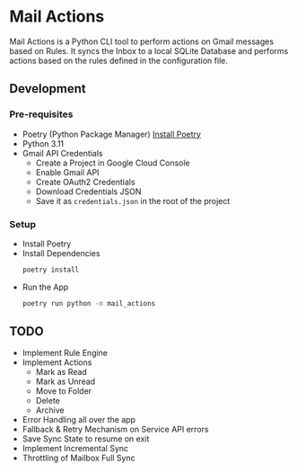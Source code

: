 # Mail Actions

Mail Actions is a Python CLI tool to perform actions on Gmail messages based on
Rules. It syncs the Inbox to a local SQLite Database and performs actions based
on the rules defined in the configuration file.

## Development

### Pre-requisites

- Poetry (Python Package Manager)
  [Install Poetry](https://python-poetry.org/docs/#installation)
- Python 3.11
- Gmail API Credentials
  - Create a Project in Google Cloud Console
  - Enable Gmail API
  - Create OAuth2 Credentials
  - Download Credentials JSON
  - Save it as `credentials.json` in the root of the project

### Setup

- Install Poetry
- Install Dependencies
  ```bash
  poetry install
  ```
- Run the App
  ```bash
  poetry run python -m mail_actions
  ```

## TODO

- Implement Rule Engine
- Implement Actions
  - Mark as Read
  - Mark as Unread
  - Move to Folder
  - Delete
  - Archive
- Error Handling all over the app
- Fallback & Retry Mechanism on Service API errors
- Save Sync State to resume on exit
- Implement Incremental Sync
- Throttling of Mailbox Full Sync
